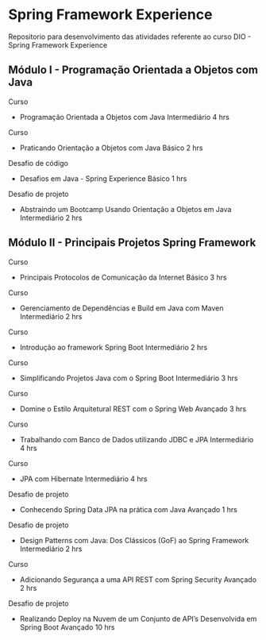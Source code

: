 # Spring Framework Experience
Repositorio para desenvolvimento das atividades referente ao curso DIO - Spring Framework Experience

## Módulo I - Programação Orientada a Objetos com Java

Curso
- Programação Orientada a Objetos com Java
Intermediário
4 hrs

Curso
- Praticando Orientação a Objetos com Java
Básico
2 hrs

Desafio de código
- Desafios em Java - Spring Experience
Básico
1 hrs

Desafio de projeto
- Abstraindo um Bootcamp Usando Orientação a Objetos em Java
Intermediário
2 hrs

## Módulo II - Principais Projetos Spring Framework

Curso
- Principais Protocolos de Comunicação da Internet
Básico
3 hrs

Curso
- Gerenciamento de Dependências e Build em Java com Maven
Intermediário
2 hrs

Curso
- Introdução ao framework Spring Boot
Intermediário
2 hrs

Curso
- Simplificando Projetos Java com o Spring Boot
Intermediário
3 hrs

Curso
- Domine o Estilo Arquitetural REST com o Spring Web
Avançado
3 hrs

Curso
- Trabalhando com Banco de Dados utilizando JDBC e JPA
Intermediário
4 hrs

Curso
- JPA com Hibernate
Intermediário
4 hrs

Desafio de projeto
- Conhecendo Spring Data JPA na prática com Java
Avançado
1 hrs

Desafio de projeto
- Design Patterns com Java: Dos Clássicos (GoF) ao Spring Framework
Intermediário
2 hrs

Curso
- Adicionando Segurança a uma API REST com Spring Security
Avançado
2 hrs

Desafio de projeto
- Realizando Deploy na Nuvem de um Conjunto de API’s Desenvolvida em Spring Boot
Avançado
10 hrs
